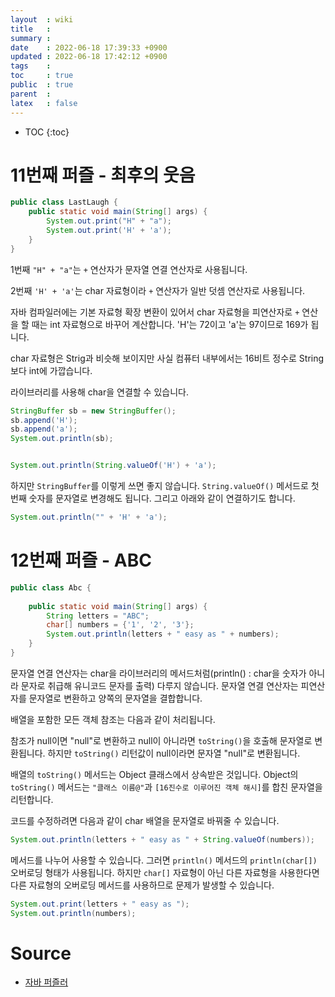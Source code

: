 ```yaml
---
layout  : wiki
title   : 
summary : 
date    : 2022-06-18 17:39:33 +0900
updated : 2022-06-18 17:42:12 +0900
tags    : 
toc     : true
public  : true
parent  : 
latex   : false
---
```

* TOC
{:toc}

# 11번째 퍼즐 - 최후의 웃음

```java
public class LastLaugh {  
    public static void main(String[] args) {  
        System.out.print("H" + "a");  
        System.out.print('H' + 'a');  
    }  
}
```

1번째 `"H" + "a"`는 `+` 연산자가 문자열 연결 연산자로 사용됩니다.

2번째 `'H' + 'a'`는 char 자료형이라 `+` 연산자가 일반 덧셈 연산자로 사용됩니다.

자바 컴파일러에는 기본 자료형 확장 변환이 있어서 char 자료형을 피연산자로 `+` 연산을 할 때는 int 자료형으로 바꾸어 계산합니다. 'H'는 72이고 'a'는 97이므로 169가 됩니다.

char 자료형은 Strig과 비슷해 보이지만 사실 컴퓨터 내부에서는 16비트 정수로 String보다 int에 가깝습니다.

라이브러리를 사용해 char을 연결할 수 있습니다. 

```java
StringBuffer sb = new StringBuffer();  
sb.append('H');  
sb.append('a');  
System.out.println(sb);


System.out.println(String.valueOf('H') + 'a');
```

하지만 `StringBuffer`를 이렇게 쓰면 좋지 않습니다. `String.valueOf()` 메서드로 첫 번째 숫자를 문자열로  변경해도 됩니다. 그리고 아래와 같이 연결하기도 합니다.

```java
System.out.println("" + 'H' + 'a');
```

# 12번째 퍼즐 - ABC  

```java
public class Abc {  
  
    public static void main(String[] args) {  
        String letters = "ABC";  
        char[] numbers = {'1', '2', '3'};  
        System.out.println(letters + " easy as " + numbers);  
    }  
}
```

문자열 연결 연산자는 char을 라이브러리의 메서드처럼(println() : char을 숫자가 아니라 문자로 취급해 유니코드 문자를 출력) 다루지 않습니다. 문자열 연결 연산자는 피연산자를 문자열로 변환하고 양쪽의 문자열을 결합합니다.

배열을 포함한 모든 객체 참조는 다음과 같이 처리됩니다.

참조가 null이면 "null"로 변환하고 null이 아니라면 `toString()`을 호출해 문자열로 변환됩니다. 하지만 `toString()` 리턴값이 null이라면 문자열 "null"로 변환됩니다.

배열의 `toString()` 메서드는 Object 클래스에서 상속받은 것입니다. Object의 `toString()` 메서드는 `"클래스 이름@"`과 `[16진수로 이루어진 객체 해시]`를 합친 문자열을 리턴합니다.

코드를 수정하려면 다음과 같이 char 배열을 문자열로 바꿔줄 수 있습니다.

```java
System.out.println(letters + " easy as " + String.valueOf(numbers));
```

메서드를 나누어 사용할 수 있습니다. 그러면 `println()` 메서드의 `println(char[])` 오버로딩 형태가 사용됩니다. 하지만 `char[]` 자료형이 아닌 다른 자료형을 사용한다면 다른 자료형의 오버로딩 메서드를 사용하므로 문제가 발생할 수 있습니다.

```java
System.out.print(letters + " easy as ");  
System.out.println(numbers);
```

# Source

- [자바 퍼즐러](http://www.kyobobook.co.kr/product/detailViewKor.laf?mallGb=KOR&ejkGb=KOR&barcode=9788968481444)

